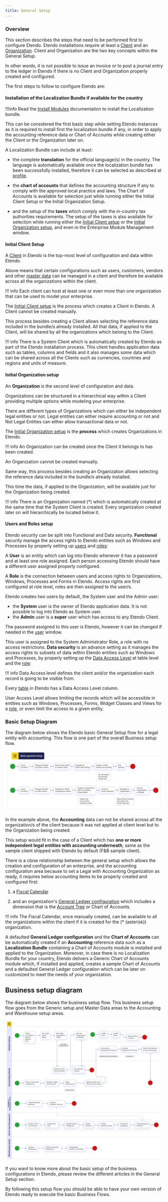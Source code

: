 ```yaml
---
title: General Setup
---
```


### Overview

This section describes the steps that need to be performed first to configure Etendo.
Etendo installations require at least a [Client](/user-guide/etendo-classic/basic-features/general-setup/client/) and an [Organization](/user-guide/etendo-classic/basic-features/general-setup/enterprise-model/#organization). Client and Organization are the two key concepts within the General Setup.

In other words, it is not possible to issue an invoice or to post a journal entry to the ledger in Etendo if there is no Client and Organization properly created and configured.

The first steps to follow to configure Etendo are:

#### Installation of the Localization Bundle if available for the country

!!!info
    Read the [Install Modules](/developer-guide/etendo-classic/getting-started/installation/install-modules-in-etendo/) documentation to install the Localization bundle. 

This can be considered the first basic step while setting Etendo instances as it is required to install first the localization bundle if any, in order to apply the accounting reference data or Chart of Accounts while creating either the Client or the Organization later on.

A Localization Bundle can include at least:

- the complete **translation** for the official language(s) in the country.
The language is automatically available once the localization bundle has been successfully installed, therefore it can be selected as described at [profile](/getting-started/user-interface/workspace#profile).

- the **chart of accounts** that defines the accounting structure if any to comply with the approved local practice and laws.
The Chart of Accounts is available for selection just while running either the Initial Client Setup or the Initial Organization Setup.

- and the setup of the **taxes** which comply with the in-country tax authorities requirements.
The setup of the taxes is also available for selection while running either the [Initial Client setup](/user-guide/etendo-classic/basic-features/general-setup/initial-client-setup/) or the [Initial Organization setup](/user-guide/etendo-classic/basic-features/general-setup/enterprise-model/#initial-organization-setup), and even in the Enterprise Module Management window.

#### Initial Client Setup

A [Client](/user-guide/etendo-classic/basic-features/general-setup/client/) in Etendo is the top-most level of configuration and data within Etendo.

Above means that certain configurations such as users, customers, vendors and other [master data](/user-guide/etendo-classic/basic-features/master-data-management/master-data) can be managed in a client and therefore be available across all the organizations within the client.

!!! info
    Each client can host at least one or even more than one organization that can be used to model your enterprise.

The [Initial Client setup](/user-guide/etendo-classic/basic-features/general-setup/initial-client-setup/) is the process which creates a Client in Etendo. A Client cannot be created manually.

This process besides creating a Client allows selecting the reference data included in the bundle/s already installed.
All that data, if applied to the Client, will be shared by all the organizations which belong to the Client.

!!! info
    There is a System Client which is automatically created by Etendo as part of the Etendo installation process.
    This client handles application data such as tables, columns and fields and it also manages some data which can be shared across all the Clients such as currencies, countries and regions and units of measure.

#### Initial Organization setup

An **Organization** is the second level of configuration and data.

Organizations can be structured in a hierarchical way within a Client providing multiple options while modeling your enterprise.

There are different types of Organizations which can either be independent legal entities or not.
Legal entities can either require accounting or not and Not Legal Entities can either allow transactional data or not.

The [Initial Organization setup](/user-guide/etendo-classic/basic-features/general-setup/enterprise-model/#initial-organization-setup) is the **process** which creates Organizations in Etendo.

!!! info
    An Organization can be created once the Client it belongs to has been created.

An Organization cannot be created manually.

Same way, this process besides creating an Organization allows selecting the reference data included in the bundle/s already installed.

This time the data, if applied to the Organization, will be available just for the Organization being created.

!!! info
    There is an Organization named (\*) which is automatically created at the same time that the System Client is created. Every organization created later on will hierarchically be located below it.

#### Users and Roles setup

Etendo security can be split into Functional and Data security.
**Functional** security manage the access rights to Etendo entities such as Windows and Processes by properly setting up [users](/user-guide/etendo-classic/basic-features/general-setup/security#user) and [roles](/user-guide/etendo-classic/basic-features/general-setup/security#role):

A **User** is an entity which can log into Etendo whenever it has a password and at least one role assigned.
Each person accessing Etendo should have a different user assigned properly configured.

A **Role** is the connection between users and access rights to Organizations, Windows, Processes and Forms in Etendo.
Access rights are first configured at role level, roles are then assigned to the user/s.

Etendo creates two users by default, the System user and the Admin user:

- the **System** user is the owner of Etendo application data. It is not possible to log into Etendo as System user.
- the **Admin** user is a **super** user which has access to any Etendo Client.

The password assigned to this user is Etendo, however it can be changed if needed in the [user](/user-guide/etendo-classic/basic-features/general-setup/security#user) window.

This user is assigned to the System Administrator Role, a role with no access restrictions.
**Data security** is an advance setting as it manages the access rights to subsets of data within Etendo entities such as Windows and Processes, by properly setting up the [Data Access Level](/user-guide/etendo-classic/basic-features/general-setup/security#role-access) at table level and the [role](/user-guide/etendo-classic/basic-features/general-setup/security#role):

!!! info
    Data Access level defines the client and/or the organization each record is going to be visible from.

Every [table](/user-guide/etendo-classic/basic-features/general-setup/security#role-access) in Etendo has a Data Access Level column.

User Access Level allows limiting the records which will be accessible in entities such as Windows, Processes, Forms, Widget Classes and Views for a [role](/user-guide/etendo-classic/basic-features/general-setup/security#role), or even limit the access to a given entity.

### Basic Setup Diagram

The diagram below shows the Etendo basic General Setup flow for a legal entity with accounting. This flow is one part of the overall Business setup flow.

![](/assets/user-guide/etendo-classic/basic-features/general-setup/getting-started/basic-general-setup.png)

In the example above, the **Accounting** data can not be shared across all the organization/s of the client because it was not applied at client level but to the Organization being created.

This setup would fit in the case of a Client which has **one or more independent legal entities with accounting underneath**, same as the sample client shipped with Etendo by default (F&B sample client).

There is a close relationship between the general setup which allows the creation and configuration of an enterprise, and the accounting configuration area because to set a Legal with Accounting Organization as ready, it requires below accounting items to be properly created and configured first:

1. a [Fiscal Calendar](/user-guide/etendo-classic/basic-features/financial-management/accounting/setup#fiscal-calendar)

2. and an organization's [General Ledger configuration](/user-guide/etendo-classic/basic-features/financial-management/accounting/setup#general-ledger-configuration) which includes a dimension that is the [Account Tree](/user-guide/etendo-classic/basic-features/financial-management/accounting/setup/#account-tree) or Chart of Accounts.

!!! info
    The Fiscal Calendar, once manually created, can be available to all the organizations within the client if it is created for the (\* (asterisk)) organization.

A defaulted **General Ledger configuration** and the **Chart of Accounts** can be automatically created if an **Accounting** reference data such as a **Localization Bundle** containing a Chart of Accounts module is installed and applied to the Organization. Moreover, in case there is no Localization Bundle for your country, Etendo delivers a Generic Chart of Accounts module which, if installed and applied, creates a sample Chart of Accounts and a defaulted General Ledger configuration which can be later on customized to meet the needs of your organization.

## Business setup diagram

The diagram below shows the business setup flow.
This business setup flow goes from the Generic setup and Master Data areas to the Accounting and Warehouse setup areas.

![](/assets/user-guide/etendo-classic/basic-features/general-setup/getting-started/Quick_Guide_Diagram_new.png)

If you want to know more about the basic setup of the business configurations in Etendo, please review the different articles in the General Setup section.

By following this setup flow you should be able to have your own version of Etendo ready to execute the basic Business Flows.